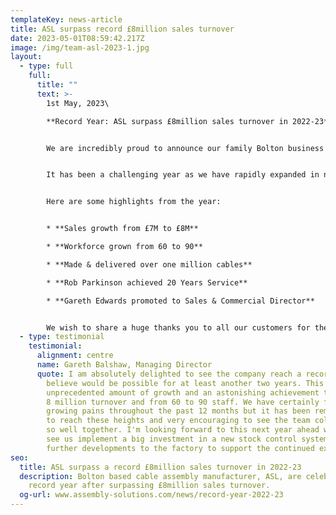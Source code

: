 ```yaml
---
templateKey: news-article
title: ASL surpass record £8million sales turnover
date: 2023-05-01T08:59:42.217Z
image: /img/team-asl-2023-1.jpg
layout:
  - type: full
    full:
      title: ""
      text: >-
        1st May, 2023\

        **Record Year: ASL surpass £8million sales turnover in 2022-23**


        We are incredibly proud to announce our family Bolton business has achieved yet another record-breaking result, and for the first time surpassed 8 million pounds sales turnover.


        It has been a challenging year as we have rapidly expanded in not only sales orders, but also the growth of the team which has reached a record of 90 people.


        Here are some highlights from the year:


        * **Sales growth from £7M to £8M**

        * **Workforce grown from 60 to 90**

        * **Made & delivered over one million cables**

        * **Rob Parkinson achieved 20 Years Service**

        * **Gareth Edwards promoted to Sales & Commercial Director**


        We wish to share a huge thanks you to all our customers for their continued loyalty and to our suppliers for supporting us through many tough times in sourcing difficult parts.
  - type: testimonial
    testimonial:
      alignment: centre
      name: Gareth Balshaw, Managing Director
      quote: I am absolutely delighted to see the company reach a record that I didn't
        believe would be possible for at least another two years. This is an
        unprecedented amount of growth and an astonishing achievement to grow to
        8 million turnover and from 60 to 90 staff. We have certainly felt some
        growing pains throughout the past 12 months but it has been remarkable
        to reach these heights and very encouraging to see the team collaborate
        so well together. I'm looking forward to this next year ahead which will
        see us implement a big investment in a new stock control system and
        further developments to the factory to support the continued expansion.
seo:
  title: ASL surpass a record £8million sales turnover in 2022-23
  description: Bolton based cable assembly manufacturer, ASL, are celebrating a
    record year after surpassing £8million sales turnover.
  og-url: www.assembly-solutions.com/news/record-year-2022-23
---
```

